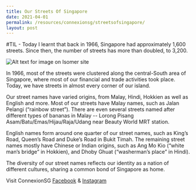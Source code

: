 ```yaml
---
title: Our Streets Of Singapore
date: 2021-04-01
permalink: /resources/connexionsg/streetsofsingapore/
layout: post
---
```

#TIL - Today I learnt that back in 1966, Singapore had approximately 1,600 streets. Since then, the number of streets has more than doubled, to 3,200.

![Alt text for image on Isomer site](/images/sos_ourstreets.jpg)

In 1966, most of the streets were clustered along the central-South area of Singapore, where most of our financial and trade activities took place. Today, we have streets in almost every corner of our island.

Our street names have varied origins, from Malay, Hindi, Hokkien as well as English and more. Most of our streets have Malay names, such as Jalan Pelangi (“rainbow street”). There are even several streets named after different types of bananas in Malay -- Lorong Pisang Asam/Batu/Emas/Hijau/Raja/Udang near Beauty World MRT station.

English names form around one quarter of our street names, such as King’s Road, Queen’s Road and Duke’s Road in Bukit Timah. The remaining street names mostly have Chinese or Indian origins, such as Ang Mo Kio (“white man’s bridge” in Hokkien), and Dhoby Ghuat (“washerman’s place” in Hindi).

The diversity of our street names reflects our identity as a nation of different cultures, sharing a common bond of Singapore as home.

Visit ConnexionSG [Facebook](https://www.facebook.com/ConnexionSG) & [Instagram](https://www.instagram.com/connexionsg/)